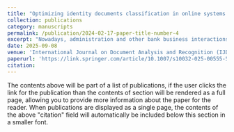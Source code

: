```yaml
---
title: "Optimizing identity documents classification in online systems: A comparative analysis <br/><img src='/images/prototypical_network.png' width='600' height='400'>"
collection: publications
category: manuscripts
permalink: /publication/2024-02-17-paper-title-number-4
excerpt: "Nowadays, administration and other bank business interactions are increasingly carried out with online systems. One main problem with this type of interaction is verifying the user’s identity to prevent usurpation. This article focuses on the initial classification process of these systems, mainly smartphone applications for identity document (ID) check. Indeed, these systems need a classification as a pre-processing to identify the type of document and adapt the security element verification accordingly. The context includes some constraints such as limited computing resources and processing speed requirements. There are also some advantages: The documents supposed to be found are known a priori and ID is a highly standardized type of document. To perform this document image classification, this article compares multiple solutions and proposes our improvement to match these challenges and then discusses which could be the best solution in which situation. These solutions include convolutional deep neural networks (CNN), prototypical networks (ProtoNet), and reduced descriptor matchers (RDM). The evaluation shows that the prototypical network and the best-reduced descriptor matcher method have close results, but different weaknesses. CNN clearly outperforms ProtoNet and RDM in terms of accuracy, but ProtoNet is on par in terms of computing speed. RDM’s weaknesses make it unsuitable for our context and CNN need too many training samples to be used efficiently. As a result, improving ProtoNet seems to be the best option."
date: 2025-09-08
venue: 'International Journal on Document Analysis and Recognition (IJDAR)'
paperurl: 'https://link.springer.com/article/10.1007/s10032-025-00555-5'
citation: 
---
```


The contents above will be part of a list of publications, if the user clicks the link for the publication than the contents of section will be rendered as a full page, allowing you to provide more information about the paper for the reader. When publications are displayed as a single page, the contents of the above "citation" field will automatically be included below this section in a smaller font.
